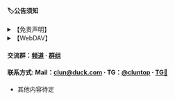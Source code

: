 #### 🏷公告须知

<details>
<summary>【免责声明】</summary>

#### 1. 本站所上传的一切资源仅限用于学习和研究目的；不得将上述内容用于商业或者非法用途，否则，一切后果请用户自负。
#### 2. 本站资源来自网络和用户，版权争议与本站无关。您必须在下载后的 24 个小时之内彻底删除。如果您喜欢该程序，请支持正版软件，购买注册，得到更好的正版服务。
#### 3. 本站资源来自于互联网，版权归原作者所有。仅供学习交流使用，禁止用于任何商业用途。
#### 附: 二○○二年一月一日《计算机软件保护条例》第十七条规定：为了学习和研究软件内含的设计思想和原理，通过安装、显示、传输或者存储软件等方式使用软件的，可以不经软件著作权人许可，不向其支付报酬！鉴于此，也希望大家按此说明研究软件！

#### 注: 本站旨在分享文件，仅限用于学习和交流目的！使用时请遵守相关法律法规，切勿滥用！
<p>所有资源均来自于网络、托管和用户转载，版权归原作者和公司所有，若本站内容侵犯了您的权益，请与联系站长删除，核实后将在第一时间处理！Mail：<a href="mailto:clun@duck.com">clun@duck.com</a> 我们将配合处理！</p>

</details>

<details>
<summary>【WebDAV】</summary>

| WebDAV | 配置 |
| - | - |
| 地址 | pan.clun.top |
| 路径 | /dav |
| 协议 | https |
| 用户名 | clun |
| 密码 | clun |
| 端口 | 443 |

自建小雅：[an.clun.top](//an.clun.top) 

</details>

#### 交流群：[频道](//t.me/clun_tz) · [群组](//t.me/clun_top)

#### 联系方式: Mail：[clun@duck.com](mailto:clun@duck.com) · TG：[@cluntop](//t.me/cluntop) · [TG🤖](//t.me/clun_bot)

 - 其他内容待定

